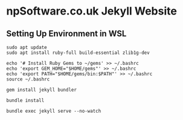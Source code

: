 # npSoftware.co.uk Jekyll Website

## Setting Up Environment in WSL

```
sudo apt update
sudo apt install ruby-full build-essential zlib1g-dev
```

```
echo '# Install Ruby Gems to ~/gems' >> ~/.bashrc
echo 'export GEM_HOME="$HOME/gems"' >> ~/.bashrc
echo 'export PATH="$HOME/gems/bin:$PATH"' >> ~/.bashrc
source ~/.bashrc
```

```
gem install jekyll bundler
```

```
bundle install
```

```
bundle exec jekyll serve --no-watch
```
